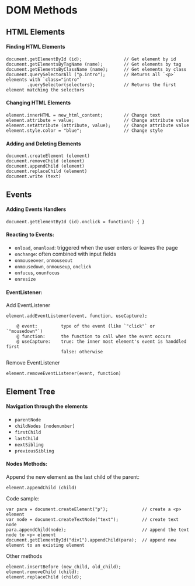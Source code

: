 # DOM Methods

## HTML Elements

#### Finding HTML Elements
```
document.getElementById (id);                // Get element by id
document.getElementsByTagName (name);        // Get elements by tag
document.getElementsByClassName (name);      // Get elements by class
document.querySelectorAll ("p.intro");       // Returns all `<p>` elements with `class="intro"`
        .querySelector(selectors);           // Returns the first element matching the selectors
```
#### Changing HTML Elements
```
element.innerHTML = new_html_content;        // Change text
element.attribute = value;                   // Change attribute value
element.setAttribute (attribute, value);     // Change attribute value
element.style.color = "blue";                // Change style
```

#### Adding and Deleting Elements
```
document.createElement (element)
document.removeChild (element)
document.appendChild (element)
document.replaceChild (element)
document.write (text)
```
## Events

#### Adding Events Handlers
```
document.getElementById (id).onclick = function() { }
```

#### Reacting to Events:

* `onload`, `onunload`: triggered when the user enters or leaves the page
* `onchange`: often combined with input fields
* `onmouseover`, `onmouseout`
* `onmousedown`, `onmouseup`, `onclick`
* `onfucus`, `onunfocus`
* `onresize`

#### EventListener:

Add EventListener

```
element.addEventListener(event, function, useCapture);

    @ event:         type of the event (like `"click"` or `"mousedown"`)
    @ function:      the function to call when the event occurs
    @ useCapture:    true: the inner most element's event is handdled first
                     false: otherwise
```

Remove EventListener

```
element.removeEventListener(event, function)
```

## Element Tree

#### Navigation through the elements

* `parentNode`
* `childNodes [nodenumber]`
* `firstChild`
* `lastChild`
* `nextSibling`
* `previousSibling`

#### Nodes Methods:

Append the new element as the last child of the parent:
```
element.appendChild (child)
```
Code sample:
```
var para = document.createElement("p");             // create a <p> element
var node = document.createTextNode("text");         // create text node
para.appendChild(node);                             // append the text node to <p> element
document.getElementById("div1").appendChild(para);  // append new element to an existing element
```
Other methods
```
element.insertBefore (new_child, old_child);
element.removeChild (child);
element.replaceChild (child);
```

